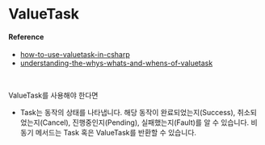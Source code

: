 # ValueTask

#### Reference
- [how-to-use-valuetask-in-csharp](https://www.infoworld.com/article/3565433/how-to-use-valuetask-in-csharp.html)
- [understanding-the-whys-whats-and-whens-of-valuetask](https://devblogs.microsoft.com/dotnet/understanding-the-whys-whats-and-whens-of-valuetask/)


<br>

ValueTask를 사용해야 한다면
- Task는 동작의 상태를 나타냅니다. 해당 동작이 완료되었는지(Success), 취소되었는지(Cancel), 진행중인지(Pending), 실패했는지(Fault)를 알 수 있습니다. 비동기 메서드는 Task 혹은 ValueTask를 반환할 수 있습니다.
